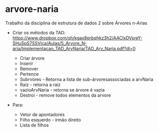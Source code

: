 # arvore-naria
Trabalho da disciplina de estrutura de dados 2 sobre Árvores n-Arias

- Criar os métodos da TAD: 
https://www.dropbox.com/sh/kgax8erbqhkz3h2/AACIxDVsreY-SHuSpS7SSVica/Aulas/5_Arvore_N-aria/Implementacao_TAD_ArvNaria/TAD_Arv_Naria.pdf?dl=0
  * Criar árvore
  * Inserir
  * Remover
  * Pertence
  * Subrvores - Retorna a lista de sub-árvoresassociadas a arvNaria
  * Raiz - retorna a raiz
  * vazioArvNaria - retorna se  árvore é vazia
  * Destroi - remove todos elementos da arvore

- Para:
  * Vetor de apontadores
  * Filho esquerdo - irmão direito
  * Lista de filhos
